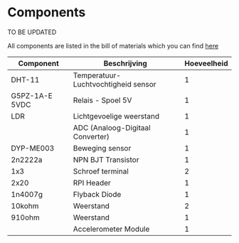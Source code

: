 # Components

TO BE UPDATED

All components are listed in the bill of materials which you can find [here](https://github.com/Slauf21/Workshop-IOT-RPI-2022-23/tree/main/Circuit/Bill%20Of%20Materials)

| Component      | Beschrijving                        | Hoeveelheid |
|----------------|-------------------------------------|-------------|
| DHT-11         | Temperatuur-Luchtvochtigheid sensor | 1           |
| G5PZ-1A-E 5VDC | Relais - Spoel 5V                   | 1           |
| LDR            | Lichtgevoelige weerstand            | 1           |
|                | ADC (Analoog-Digitaal Converter)    | 1           |
| DYP-ME003      | Beweging sensor                     | 1           |
| 2n2222a        | NPN BJT Transistor                  | 1           |
| 1x3            | Schroef terminal                    | 2           |
| 2x20           | RPI Header                          | 1           |
| 1n4007g        | Flyback Diode                       | 1           |
| 10kohm         | Weerstand                           | 2           |
| 910ohm         | Weerstand                           | 1           |
|                | Accelerometer Module                | 1           |
